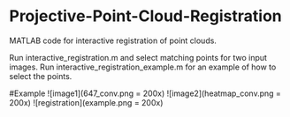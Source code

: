 # Projective-Point-Cloud-Registration


MATLAB code for interactive registration of point clouds.

Run interactive_registration.m and select matching points
for two input images. Run interactive_registration_example.m for 
an example of how to select the points. 


#Example
![image1](647_conv.png = 200x)
![image2](heatmap_conv.png = 200x)
![registration](example.png = 200x)
